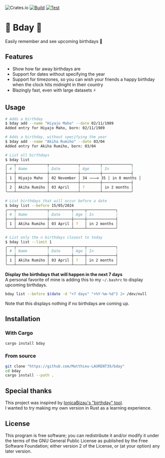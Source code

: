 ![Crates.io](https://img.shields.io/crates/v/bday)
[![Build](https://github.com/Matthieu-LAURENT39/bday/actions/workflows/build.yaml/badge.svg)](https://github.com/Matthieu-LAURENT39/bday/actions/workflows/build.yaml)
[![Test](https://github.com/Matthieu-LAURENT39/bday/actions/workflows/test.yaml/badge.svg)](https://github.com/Matthieu-LAURENT39/bday/actions/workflows/test.yaml)

# 🎂 Bday 🎉

Easily remember and see upcoming birthdays 🎂


## Features
- Show how far away birthdays are
- Support for dates without specifying the year
- Support for timezones, so you can wish your friends a happy birthday when the clock hits midnight in their country
- Blazingly fast, even with large datasets ⚡️


## Usage
```bash
# Adds a birthday
$ bday add --name "Hiyajo Maho" --date 02/11/1989
Added entry for Hiyajo Maho, born: 02/11/1989

# Adds a birthday, without specifying the year
$ bday add --name "Akiha Rumiho" --date 03/04
Added entry for Akiha Rumiho, born: 03/04

# List all birthdays
$ bday list
╭───┬──────────────┬─────────────┬─────────┬─────────────╮
│ # │ Name         │ Date        │ Age     │ In          │
├───┼──────────────┼─────────────┼─────────┼─────────────┤
│ 1 │ Hiyajo Maho  │ 02 November │ 34 🡒 35 │ in 8 months │
├───┼──────────────┼─────────────┼─────────┼─────────────┤
│ 2 │ Akiha Rumiho │ 03 April    │ ?       │ in 2 months │
╰───┴──────────────┴─────────────┴─────────┴─────────────╯

# List birthdays that will occur before a date
$ bday list --before 15/05/2024
╭───┬──────────────┬──────────┬─────┬─────────────╮
│ # │ Name         │ Date     │ Age │ In          │
├───┼──────────────┼──────────┼─────┼─────────────┤
│ 1 │ Akiha Rumiho │ 03 April │ ?   │ in 2 months │
╰───┴──────────────┴──────────┴─────┴─────────────╯

# List only the n birthdays closest to today
$ bday list --limit 1
╭───┬──────────────┬──────────┬─────┬─────────────╮
│ # │ Name         │ Date     │ Age │ In          │
├───┼──────────────┼──────────┼─────┼─────────────┤
│ 1 │ Akiha Rumiho │ 03 April │ ?   │ in 2 months │
╰───┴──────────────┴──────────┴─────┴─────────────╯
```

**Display the birthdays that will happen in the next 7 days**  
A personal favorite of mine is adding this to my `~/.bashrc` to display upcoming birthdays.  
```bash
bday list --before $(date -d "+7 days" "+%Y-%m-%d") 2> /dev/null
```
Note that this displays nothing if no birthdays are coming up.

## Installation
### With Cargo
```bash
cargo install bday
```

### From source
```bash
git clone "https://github.com/Matthieu-LAURENT39/bday"
cd bday
cargo install --path .
```


## Special thanks
This project was inspired by [IonicaBizau's "birthday" tool](https://github.com/IonicaBizau/birthday).  
I wanted to try making my own version in Rust as a learning experience.


## License
This program is free software; you can redistribute it and/or modify it under the terms of the GNU General Public License as published by the Free Software Foundation; either version 2 of the License, or (at your option) any later version.